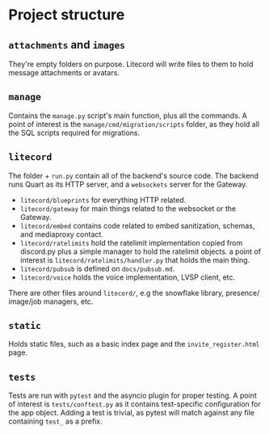 # Project structure

## `attachments` and `images`

They're empty folders on purpose. Litecord will write files to them to hold
message attachments or avatars.

## `manage`

Contains the `manage.py` script's main function, plus all the commands.
A point of interest is the `manage/cmd/migration/scripts` folder, as they hold
all the SQL scripts required for migrations.

## `litecord`

The folder + `run.py` contain all of the backend's source code. The backend runs
Quart as its HTTP server, and a `websockets` server for the Gateway.

 - `litecord/blueprints` for everything HTTP related. 
 - `litecord/gateway` for main things related to the websocket or the Gateway.
 - `litecord/embed` contains code related to embed sanitization, schemas, and
    mediaproxy contact.
 - `litecord/ratelimits` hold the ratelimit implementation copied from
    discord.py plus a simple manager to hold the ratelimit objects. a point of
    interest is `litecord/ratelimits/handler.py` that holds the main thing.
 - `litecord/pubsub` is defined on `docs/pubsub.md`.
 - `litecord/voice` holds the voice implementation, LVSP client, etc.

There are other files around `litecord/`, e.g the snowflake library, presence/
image/job managers, etc.

## `static`

Holds static files, such as a basic index page and the `invite_register.html`
page.

## `tests`

Tests are run with `pytest` and the asyncio plugin for proper testing. A point
of interest is `tests/conftest.py` as it contains test-specific configuration
for the app object. Adding a test is trivial, as pytest will match against any
file containing `test_` as a prefix.
